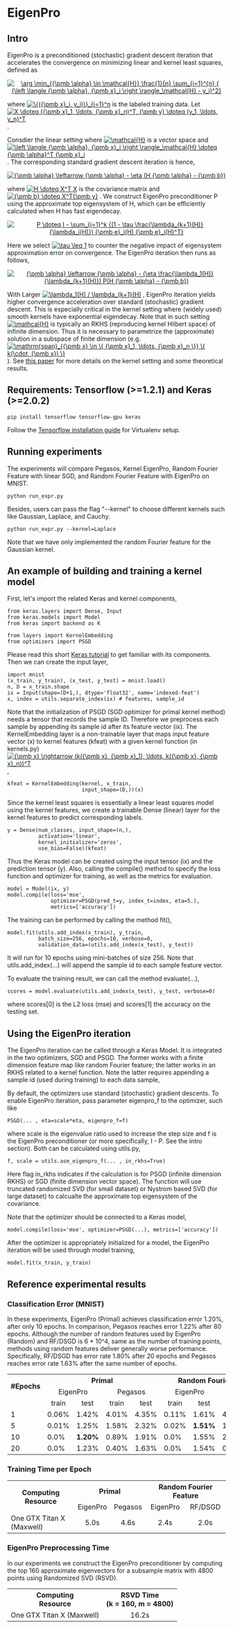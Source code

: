 # EigenPro

## Intro
EigenPro is a preconditioned (stochastic) gradient descent iteration that accelerates the convergence on minimizing linear and kernel least squares, defined as

<p align="center">
<a href="https://www.codecogs.com/eqnedit.php?latex=\arg&space;\min_{{\pmb&space;\alpha}&space;\in&space;\mathcal{H}}&space;\frac{1}{n}&space;\sum_{i=1}^{n}&space;{&space;(\left&space;\langle&space;{\pmb&space;\alpha},&space;{\pmb&space;x}_i&space;\right&space;\rangle_\mathcal{H}&space;-&space;y_i)^2}" target="_blank"><img src="https://latex.codecogs.com/png.latex?\arg&space;\min_{{\pmb&space;\alpha}&space;\in&space;\mathcal{H}}&space;\frac{1}{n}&space;\sum_{i=1}^{n}&space;{&space;(\left&space;\langle&space;{\pmb&space;\alpha},&space;{\pmb&space;x}_i&space;\right&space;\rangle_\mathcal{H}&space;-&space;y_i)^2}" title="\arg \min_{{\pmb \alpha} \in \mathcal{H}} \frac{1}{n} \sum_{i=1}^{n} { (\left \langle {\pmb \alpha}, {\pmb x}_i \right \rangle_\mathcal{H} - y_i)^2}" /></a>
</p>

where
<a href="https://www.codecogs.com/eqnedit.php?latex=\inline&space;\{({\pmb&space;x}_i,&space;y_i)\}_{i=1}^n" target="_blank"><img src="https://latex.codecogs.com/png.latex?\inline&space;\{({\pmb&space;x}_i,&space;y_i)\}_{i=1}^n" title="\{({\pmb x}_i, y_i)\}_{i=1}^n" /></a>
is the labeled training data. Let
<a href="https://www.codecogs.com/eqnedit.php?latex=\inline&space;X&space;\doteq&space;({\pmb&space;x}_1,&space;\ldots,&space;{\pmb&space;x}_n)^T,&space;{\pmb&space;y}&space;\doteq&space;(y_1,&space;\ldots,&space;y_n)^T" target="_blank"><img src="https://latex.codecogs.com/png.latex?\inline&space;X&space;\doteq&space;({\pmb&space;x}_1,&space;\ldots,&space;{\pmb&space;x}_n)^T,&space;{\pmb&space;y}&space;\doteq&space;(y_1,&space;\ldots,&space;y_n)^T" title="X \doteq ({\pmb x}_1, \ldots, {\pmb x}_n)^T, {\pmb y} \doteq (y_1, \ldots, y_n)^T" /></a>
.


Consdier the linear setting where 
<a href="https://www.codecogs.com/eqnedit.php?latex=\inline&space;\mathcal{H}" target="_blank"><img src="https://latex.codecogs.com/png.latex?\inline&space;\mathcal{H}" title="\mathcal{H}" /></a>
is a vector space and
<a href="https://www.codecogs.com/eqnedit.php?latex=\inline&space;\left&space;\langle&space;{\pmb&space;\alpha},&space;{\pmb&space;x}_i&space;\right&space;\rangle_\mathcal{H}&space;\doteq&space;{\pmb&space;\alpha}^T&space;{\pmb&space;x}_i" target="_blank"><img src="https://latex.codecogs.com/png.latex?\inline&space;\left&space;\langle&space;{\pmb&space;\alpha},&space;{\pmb&space;x}_i&space;\right&space;\rangle_\mathcal{H}&space;\doteq&space;{\pmb&space;\alpha}^T&space;{\pmb&space;x}_i" title="\left \langle {\pmb \alpha}, {\pmb x}_i \right \rangle_\mathcal{H} \doteq {\pmb \alpha}^T {\pmb x}_i" /></a>
. The corresponding standard gradient descent iteration is hence,

<p align="center">
<a href="https://www.codecogs.com/eqnedit.php?latex={\pmb&space;\alpha}&space;\leftarrow&space;{\pmb&space;\alpha}&space;-&space;\eta&space;(H&space;{\pmb&space;\alpha}&space;-&space;{\pmb&space;b})" target="_blank"><img src="https://latex.codecogs.com/png.latex?{\pmb&space;\alpha}&space;\leftarrow&space;{\pmb&space;\alpha}&space;-&space;\eta&space;(H&space;{\pmb&space;\alpha}&space;-&space;{\pmb&space;b})" title="{\pmb \alpha} \leftarrow {\pmb \alpha} - \eta (H {\pmb \alpha} - {\pmb b})" /></a>
</p>

where
<a href="https://www.codecogs.com/eqnedit.php?latex=\inline&space;H&space;\doteq&space;X^T&space;X" target="_blank"><img src="https://latex.codecogs.com/png.latex?\inline&space;H&space;\doteq&space;X^T&space;X" title="H \doteq X^T X" /></a>
is the covariance matrix and
<a href="https://www.codecogs.com/eqnedit.php?latex=\inline&space;{\pmb&space;b}&space;\doteq&space;X^T{\pmb&space;y}" target="_blank"><img src="https://latex.codecogs.com/png.latex?\inline&space;{\pmb&space;b}&space;\doteq&space;X^T{\pmb&space;y}" title="{\pmb b} \doteq X^T{\pmb y}" /></a>
. We construct EigenPro preconditioner P using the approximate top eigensystem of H,
which can be efficiently calculated when H has fast eigendecay.

<p align="center">
<a href="https://www.codecogs.com/eqnedit.php?latex=P&space;\doteq&space;I&space;-&space;\sum_{i=1}^k&space;{(1&space;-&space;\tau&space;\frac{\lambda_{k&plus;1}(H)}&space;{\lambda_i(H)})&space;{\pmb&space;e}_i(H)&space;{\pmb&space;e}_i(H)^T}" target="_blank"><img src="https://latex.codecogs.com/png.latex?P&space;\doteq&space;I&space;-&space;\sum_{i=1}^k&space;{(1&space;-&space;\tau&space;\frac{\lambda_{k&plus;1}(H)}&space;{\lambda_i(H)})&space;{\pmb&space;e}_i(H)&space;{\pmb&space;e}_i(H)^T}" title="P \doteq I - \sum_{i=1}^k {(1 - \tau \frac{\lambda_{k+1}(H)} {\lambda_i(H)}) {\pmb e}_i(H) {\pmb e}_i(H)^T}" /></a>
</p>

Here we select
<a href="https://www.codecogs.com/eqnedit.php?latex=\inline&space;\tau&space;\leq&space;1" target="_blank"><img src="https://latex.codecogs.com/png.latex?\inline&space;\tau&space;\leq&space;1" title="\tau \leq 1" /></a>
to counter the negative impact of eigensystem approximation error on convergence.
The EigenPro iteration then runs as follows,

<p align="center">
<a href="https://www.codecogs.com/eqnedit.php?latex={\pmb&space;\alpha}&space;\leftarrow&space;{\pmb&space;\alpha}&space;-&space;(\eta&space;\frac{\lambda_1(H)}{\lambda_{k&plus;1}(H)})&space;P(H&space;{\pmb&space;\alpha}&space;-&space;{\pmb&space;b})" target="_blank"><img src="https://latex.codecogs.com/png.latex?{\pmb&space;\alpha}&space;\leftarrow&space;{\pmb&space;\alpha}&space;-&space;(\eta&space;\frac{\lambda_1(H)}{\lambda_{k&plus;1}(H)})&space;P(H&space;{\pmb&space;\alpha}&space;-&space;{\pmb&space;b})" title="{\pmb \alpha} \leftarrow {\pmb \alpha} - (\eta \frac{\lambda_1(H)}{\lambda_{k+1}(H)}) P(H {\pmb \alpha} - {\pmb b})" /></a>
</p>

With Larger
<a href="https://www.codecogs.com/eqnedit.php?latex=\inline&space;\lambda_1(H)&space;/&space;\lambda_{k&plus;1}(H)" target="_blank"><img src="https://latex.codecogs.com/png.latex?\inline&space;\lambda_1(H)&space;/&space;\lambda_{k&plus;1}(H)" title="\lambda_1(H) / \lambda_{k+1}(H)" /></a>
, EigenPro iteration yields higher convergence acceleration over standard (stochastic) gradient descent.
This is especially critical in the kernel setting where (widely used) smooth kernels have exponential eigendecay.
Note that in such setting 
<a href="https://www.codecogs.com/eqnedit.php?latex=\inline&space;\mathcal{H}" target="_blank"><img src="https://latex.codecogs.com/png.latex?\inline&space;\mathcal{H}" title="\mathcal{H}" /></a> 
is typically an RKHS (reproducing kernel Hilbert space) of infinite dimension. Thus it is necessary to parametrize the (approximate) solution in a subspace of finite dimension (e.g. 
<a href="https://www.codecogs.com/eqnedit.php?latex=\inline&space;\mathrm{span}_{{\pmb&space;x}&space;\in&space;\{&space;{\pmb&space;x}_1,&space;\ldots,&space;{\pmb&space;x}_n&space;\}}&space;\{&space;k(\cdot,&space;{\pmb&space;x})&space;\}" target="_blank"><img src="https://latex.codecogs.com/png.latex?\inline&space;\mathrm{span}_{{\pmb&space;x}&space;\in&space;\{&space;{\pmb&space;x}_1,&space;\ldots,&space;{\pmb&space;x}_n&space;\}}&space;\{&space;k(\cdot,&space;{\pmb&space;x})&space;\}" title="\mathrm{span}_{{\pmb x} \in \{ {\pmb x}_1, \ldots, {\pmb x}_n \}} \{ k(\cdot, {\pmb x}) \}" /></a>
).
See [this paper]() for more details on the kernel setting and some theoretical results.



## Requirements: Tensorflow (>=1.2.1) and Keras (>=2.0.2)
```
pip install tensorflow tensorflow-gpu keras
```
Follow the [Tensorflow installation guide](https://www.tensorflow.org/install/install_linux) for Virtualenv setup.


## Running experiments
The experiments will compare Pegasos, Kernel EigenPro, Random Fourier Feature with linear SGD, and Random Fourier Feature with EigenPro on MNIST.
```
python run_expr.py
```

Besides, users can pass the flag "--kernel" to choose different kernels such like Gaussian, Laplace, and Cauchy.
```
python run_expr.py --kernel=Laplace
```
Note that we have only implemented the random Fourier feature for the Gaussian kernel.


## An example of building and training a kernel model
First, let's import the related Keras and kernel components,
```
from keras.layers import Dense, Input
from keras.models import Model
from keras import backend as K

from layers import KernelEmbedding
from optimizers import PSGD
```

Please read this short [Keras tutorial](https://keras.io/getting-started/sequential-model-guide/)
to get familiar with its components.
Then we can create the input layer,
```
import mnist
(x_train, y_train), (x_test, y_test) = mnist.load()
n, D = x_train.shape
ix = Input(shape=(D+1,), dtype='float32', name='indexed-feat')
x, index = utils.separate_index(ix) # features, sample_id
```

Note that the initialization of PSGD (SGD optimizer for primal kernel method) needs a tensor that records the sample ID.
Therefore we preprocess each sample by appending its sample id after its feature vector (ix).
The KernelEmbedding layer is a non-trainable layer that maps input feature vector (x) to kernel features (kfeat) 
with a given kernel function (in kernels.py) 
<a href="https://www.codecogs.com/eqnedit.php?latex=\inline&space;{\pmb&space;x}&space;\rightarrow&space;(k({\pmb&space;x},&space;{\pmb&space;x}_1),&space;\ldots,&space;k({\pmb&space;x},&space;{\pmb&space;x}_n))^T" target="_blank"><img src="https://latex.codecogs.com/png.latex?\inline&space;{\pmb&space;x}&space;\rightarrow&space;(k({\pmb&space;x},&space;{\pmb&space;x}_1),&space;\ldots,&space;k({\pmb&space;x},&space;{\pmb&space;x}_n))^T" title="{\pmb x} \rightarrow (k({\pmb x}, {\pmb x}_1), \ldots, k({\pmb x}, {\pmb x}_n))^T" /></a>
,
```
kfeat = KernelEmbedding(kernel, x_train,
                        input_shape=(D,))(x)
```

Since the kernel least squares is essentially a linear least squares model using the kernel features,
we create a trainable Dense (linear) layer for the kernel features to predict corresponding labels.
```
y = Dense(num_classes, input_shape=(n,),
          activation='linear',
          kernel_initializer='zeros',
          use_bias=False)(kfeat)
```

Thus the Keras model can be created using the input tensor (ix) and the prediction tensor (y).
Also, calling the compile() method to specify the loss function and optimizer for training,
as well as the metrics for evaluation.
```
model = Model(ix, y)
model.compile(loss='mse',
              optimizer=PSGD(pred_t=y, index_t=index, eta=5.),
              metrics=['accuracy'])
```

The training can be performed by calling the method fit(),
```
model.fit(utils.add_index(x_train), y_train,
          batch_size=256, epochs=10, verbose=0,
          validation_data=(utils.add_index(x_test), y_test))
```

It will run for 10 epochs using mini-batches of size 256. Note that utils.add\_index(...) will append
the sample id to each sample feature vector.

To evaluate the training result, we can call the method evaluate(...),
```
scores = model.evaluate(utils.add_index(x_test), y_test, verbose=0)
```
where scores[0] is the L2 loss (mse) and scores[1] the accuracy on the testing set.



## Using the EigenPro iteration
The EigenPro iteration can be called through a Keras Model.
It is integrated in the two optimizers, SGD and PSGD. The former works with a finite dimension feature map like random Fourier feature; the latter works in an RKHS related to a kernel function. Note the latter requires appending a sample id (used during training) to each data sample,

By default, the optimizers use standard (stochastic) gradient descents. To enable EigenPro iteration, pass parameter eigenpro\_f to the optimizer, such like
```
PSGD(... , eta=scale*eta, eigenpro_f=f)
```
where scale is the eigenvalue ratio used to increase the step size and f is the EigenPro preconditioner (or more specifically, I - P. See the intro section).
Both can be calculated using utils.py,
```
f, scale = utils.asm_eigenpro_f(... , in_rkhs=True)
```
Here flag in\_rkhs indicates if the calculation is for PSGD (infinite dimension RKHS) or SGD (finite dimension vector space).
The function will use truncated randomized SVD (for small dataset) or Nystrom based SVD (for large dataset) to calcualte the approximate top eigensystem of the covariance.

Note that the optimizer should be connected to a Keras model,
```
model.compile(loss='mse', optimizer=PSGD(...), metrics=['accuracy'])
```

After the optimizer is appropriately initialized for a model, the EigenPro iteration will be used through model training,
```
model.fit(x_train, y_train)
```


## Reference experimental results

### Classification Error (MNIST)
In these experiments, EigenPro (Primal) achieves classification error 1.20%, after only 10 epochs. In comparison, Pegasos reaches error 1.22% after 80 epochs. Although the number of random features used by EigenPro (Random) and RF/DSGD is 6 * 10^4, same as the number of training points, methods using random features deliver generally worse performance. Specifically, RF/DSGD has error rate 1.80% after 20 epochs and Pegasos reaches error rate 1.63% after the same number of epochs.

<table>
  <tr>
    <th rowspan="2">#Epochs</th>
    <th colspan="4">Primal</th>
    <th colspan="4">Random Fourier Feature</th>
  </tr>
  <tr>
    <td colspan="2" align="center">EigenPro</td>
    <td colspan="2" align="center">Pegasos</td>
    <td colspan="2" align="center">EigenPro</td>
    <td colspan="2" align="center">RF/DSGD</td>
  </tr>
  <tr>
    <td></td>
    <td align="center">train</td>
    <td align="center">test</td>
    <td align="center">train</td>
    <td align="center">test</td>
    <td align="center">train</td>
    <td align="center">test</td>
    <td align="center">train</td>
    <td align="center">test</td>
  </tr>
  <tr>
    <td>1</td>
    <td>0.06%</td>
    <td>1.42%</td>
    <td>4.01%</td>
    <td>4.35%</td>
    <td>0.11%</td>
    <td>1.61%</td>
    <td>4.03%</td>
    <td>4.31%</td>
  </tr>
  <tr>
    <td>5</td>
    <td>0.01%</td>
    <td>1.25%</td>
    <td>1.58%</td>
    <td>2.32%</td>
    <td>0.02%</td>
    <td><b>1.51%</b></td>
    <td>1.64%</td>
    <td>2.41%</td>
  </tr>
  <tr>
    <td>10</td>
    <td>0.0%</td>
    <td><b>1.20%</b></td>
    <td>0.89%</td>
    <td>1.91%</td>
    <td>0.0%</td>
    <td>1.55%</td>
    <td>2.02%</td>
    <td>1.97%</td>
  </tr>
  <tr>
    <td>20</td>
    <td>0.0%</td>
    <td>1.23%</td>
    <td>0.40%</td>
    <td>1.63%</td>
    <td>0.0%</td>
    <td>1.54%</td>
    <td>0.48%</td>
    <td>1.80%</td>
  </tr>
</table>


### Training Time per Epoch

<table>
  <tr>
    <th rowspan="2">Computing<br>Resource</th>
    <th colspan="2">Primal</th>
    <th colspan="2">Random Fourier Feature</th>
  </tr>
  <tr>
    <td align="center">EigenPro</td>
    <td align="center">Pegasos</td>
    <td align="center">EigenPro</td>
    <td align="center">RF/DSGD</td>
  </tr>
  <tr>
    <td>One GTX Titan X (Maxwell)</td>
    <td align="center">5.0s</td>
    <td align="center">4.6s</td>
    <td align="center">2.4s</td>
    <td align="center">2.0s</td>
  </tr>
</table>

### EigenPro Preprocessing Time
In our experiments we construct the EigenPro preconditioner by computing the top 160 approximate eigenvectors for a subsample matrix with 4800 points using Randomized SVD (RSVD).

<table>
  <tr>
    <th>Computing<br>Resource</th>
    <th>RSVD Time<br>(k = 160, m = 4800)</th>
  </tr>
  <tr>
    <td>One GTX Titan X (Maxwell)</td>
    <td align="center">16.2s</td>
  </tr>
</table>
